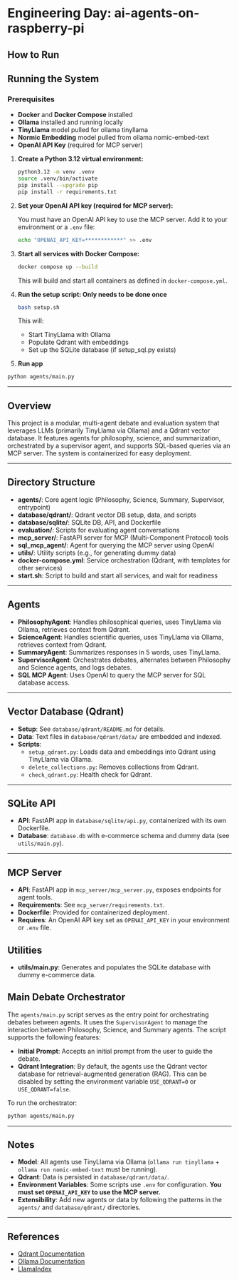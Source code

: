 # Engineering Day: ai-agents-on-raspberry-pi

## How to Run


## Running the System

### Prerequisites

- **Docker** and **Docker Compose** installed
- **Ollama** installed and running locally
- **TinyLlama** model pulled for ollama tinyllama
- **Normic Embedding** model pulled from ollama nomic-embed-text 
- **OpenAI API Key** (required for MCP server)


1. **Create a Python 3.12 virtual environment:**

   ```sh
   python3.12 -m venv .venv
   source .venv/bin/activate
   pip install --upgrade pip
   pip install -r requirements.txt
   ```

2. **Set your OpenAI API key (required for MCP server):**

   You must have an OpenAI API key to use the MCP server. Add it to your environment or a `.env` file:

   ```sh
   echo "OPENAI_API_KEY=************" >> .env
   ```

3. **Start all services with Docker Compose:**

   ```sh
   docker compose up --build
   ```

   This will build and start all containers as defined in `docker-compose.yml`.


4. **Run the setup script: Only needs to be done once**

   ```sh
   bash setup.sh
   ```

   This will:
   - Start TinyLlama with Ollama
   - Populate Qdrant with embeddings
   - Set up the SQLite database (if setup_sql.py exists)

5. **Run app**

```sh
python agents/main.py
```

---

## Overview

This project is a modular, multi-agent debate and evaluation system that leverages LLMs (primarily TinyLlama via Ollama) and a Qdrant vector database. It features agents for philosophy, science, and summarization, orchestrated by a supervisor agent, and supports SQL-based queries via an MCP server. The system is containerized for easy deployment.

---

## Directory Structure

- **agents/**: Core agent logic (Philosophy, Science, Summary, Supervisor, entrypoint)
- **database/qdrant/**: Qdrant vector DB setup, data, and scripts
- **database/sqlite/**: SQLite DB, API, and Dockerfile
- **evaluation/**: Scripts for evaluating agent conversations
- **mcp_server/**: FastAPI server for MCP (Multi-Component Protocol) tools
- **sql_mcp_agent/**: Agent for querying the MCP server using OpenAI
- **utils/**: Utility scripts (e.g., for generating dummy data)
- **docker-compose.yml**: Service orchestration (Qdrant, with templates for other services)
- **start.sh**: Script to build and start all services, and wait for readiness

---

## Agents

- **PhilosophyAgent**: Handles philosophical queries, uses TinyLlama via Ollama, retrieves context from Qdrant.
- **ScienceAgent**: Handles scientific queries, uses TinyLlama via Ollama, retrieves context from Qdrant.
- **SummaryAgent**: Summarizes responses in 5 words, uses TinyLlama.
- **SupervisorAgent**: Orchestrates debates, alternates between Philosophy and Science agents, and logs debates.
- **SQL MCP Agent**: Uses OpenAI to query the MCP server for SQL database access.

---

## Vector Database (Qdrant)

- **Setup**: See `database/qdrant/README.md` for details.
- **Data**: Text files in `database/qdrant/data/` are embedded and indexed.
- **Scripts**: 
  - `setup_qdrant.py`: Loads data and embeddings into Qdrant using TinyLlama via Ollama.
  - `delete_collections.py`: Removes collections from Qdrant.
  - `check_qdrant.py`: Health check for Qdrant.

---

## SQLite API

- **API**: FastAPI app in `database/sqlite/api.py`, containerized with its own Dockerfile.
- **Database**: `database.db` with e-commerce schema and dummy data (see `utils/main.py`).

---

## MCP Server

- **API**: FastAPI app in `mcp_server/mcp_server.py`, exposes endpoints for agent tools.
- **Requirements**: See `mcp_server/requirements.txt`.
- **Dockerfile**: Provided for containerized deployment.
- **Requires**: An OpenAI API key set as `OPENAI_API_KEY` in your environment or `.env` file.


## Utilities

- **utils/main.py**: Generates and populates the SQLite database with dummy e-commerce data.

## Main Debate Orchestrator

The `agents/main.py` script serves as the entry point for orchestrating debates between agents. It uses the `SupervisorAgent` to manage the interaction between Philosophy, Science, and Summary agents. The script supports the following features:

- **Initial Prompt**: Accepts an initial prompt from the user to guide the debate.
- **Qdrant Integration**: By default, the agents use the Qdrant vector database for retrieval-augmented generation (RAG). This can be disabled by setting the environment variable `USE_QDRANT=0` or `USE_QDRANT=false`.

To run the orchestrator:

```sh
python agents/main.py
```

---

## Notes

- **Model**: All agents use TinyLlama via Ollama (`ollama run tinyllama` + `ollama run nomic-embed-text` must be running).
- **Qdrant**: Data is persisted in `database/qdrant/data/`.
- **Environment Variables**: Some scripts use `.env` for configuration. **You must set `OPENAI_API_KEY` to use the MCP server.**
- **Extensibility**: Add new agents or data by following the patterns in the `agents/` and `database/qdrant/` directories.

---

## References

- [Qdrant Documentation](https://qdrant.tech/documentation/)
- [Ollama Documentation](https://ollama.com/)
- [LlamaIndex](https://github.com/jerryjliu/llama_index)